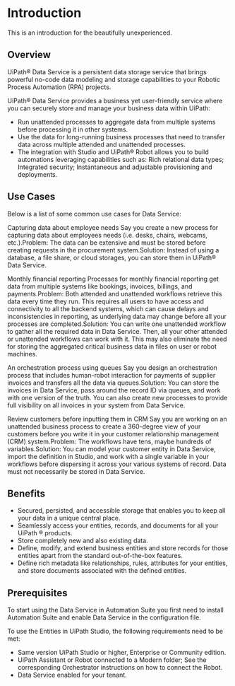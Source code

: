 ﻿---
sidebar_position: 1
---

# Introduction

This is an introduction for the beautifully unexperienced.


## Overview

UiPath® Data Service is a persistent data storage service that brings powerful
            no-code data modeling and storage capabilities to your Robotic Process Automation (RPA)
            projects.

UiPath® Data Service provides a business yet user-friendly service where you can securely
            store and manage your business data within UiPath:

* Run unattended processes to aggregate
                data from multiple systems before processing it in other systems.
* Use the data for long-running
                business processes that need to transfer data across multiple attended and
                unattended processes.
* The integration with Studio and
                    UiPath® Robot allows you to build automations leveraging capabilities such
                    as: Rich relational data types; Integrated security; Instantaneous and adjustable
                        provisioning and deployments.


## Use Cases

Below is a list of some common use cases for Data Service:

Capturing data about employee needs
Say you create a new process for capturing data about employees
                needs (i.e. desks, chairs, webcams, etc.).Problem: The data can be
                extensive and must be stored before creating requests in the procurement
                    system.Solution: Instead of using a database, a file share, or
                cloud storages, you can store them in UiPath® Data Service.

Monthly financial reporting 
Processes for monthly financial reporting get data from multiple
                systems like bookings, invoices, billings, and payments.Problem: Both
                attended and unattended workflows retrieve this data every time they run. This
                requires all users to have access and connectivity to all the backend systems, which
                can cause delays and inconsistencies in reporting, as underlying data may change
                before all your processes are completed.Solution: You can write one
                unattended workflow to gather all the required data in Data Service. Then, all your
                other attended or unattended workflows can work with it. This may also eliminate the
                need for storing the aggregated critical business data in files on user or robot
                machines.

An orchestration process using queues
                Say you design an orchestration process that includes human-robot
                interaction for payments of supplier invoices and transfers all the data via
                queues.Solution: You can store the invoices in Data Service, pass
                around the record ID via queues, and work with one version of the truth. You can
                also create new processes to provide full visibility on all invoices in your system
                from Data Service.

Review customers before inputting them in CRM 
Say you are working on an unattended business process to
                create a 360-degree view of your customers before you write it in your customer
                relationship management (CRM) system.Problem: The workflows
                have tens, maybe hundreds of variables.Solution: You can model your
                customer entity in Data Service, import the definition in Studio, and work with a
                single variable in your workflows before dispersing it across your various systems
                of record. Data must not necessarily be stored in Data Service.


## Benefits

* Secured, persisted, and accessible
                storage that enables you to keep all your data in a unique central place.
* Seamlessly access your entities,
                records, and documents for all your UiPath ® products.
* Store completely new and also
                existing data.
* Define, modify, and extend business
                entities and store records for those entities apart from the standard out-of-the-box
                features.
* Define rich metadata like
                relationships, rules, attributes for your entities, and store documents associated
                with the defined entities.


## Prerequisites

To start using the Data Service in Automation Suite you first need to install
            Automation Suite and enable Data Service in the configuration file.

To use the Entities in UiPath Studio, the following requirements need to be met:

* Same version UiPath Studio or higher,
                Enterprise or Community edition.
* UiPath Assistant or Robot connected
                to a Modern folder; See the corresponding Orchestrator instructions on how to
                    connect the Robot.
* Data Service enabled for your tenant.

